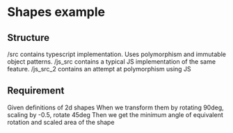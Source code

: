 # Shapes example

## Structure
/src contains typescript implementation. Uses polymorphism and immutable object patterns.
/js_src contains a typical JS implementation of the same feature. 
/js_src_2 contains an attempt at polymorphism using JS

## Requirement
Given definitions of 2d shapes
When we transform them by rotating 90deg, scaling by -0.5, rotate 45deg
Then we get the minimum angle of equivalent rotation and scaled area of the shape 
